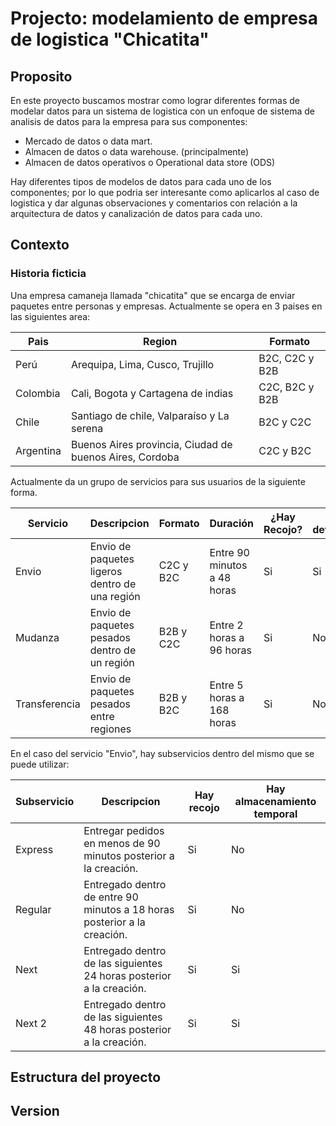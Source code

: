 # Projecto: modelamiento de empresa de logistica "Chicatita"

## Proposito
En este proyecto buscamos mostrar como lograr diferentes formas de modelar datos para un sistema de logistica con un enfoque de sistema de analisis de datos para la empresa para sus componentes:

- Mercado de datos o data mart.
- Almacen de datos o data warehouse. (principalmente)
- Almacen de datos operativos o Operational data store (ODS)

Hay diferentes tipos de modelos de datos para cada uno de los componentes; por lo que podria ser interesante como aplicarlos al caso de logistica y dar algunas observaciones y comentarios con relación a la arquitectura de datos y canalización de datos para cada uno.

## Contexto

### Historia ficticia

Una empresa camaneja llamada "chicatita" que se encarga de enviar paquetes entre personas y empresas. Actualmente se opera en 3 paises en las siguientes area:

| Pais | Region | Formato |
|------|--------|---------|
| Perú | Arequipa, Lima, Cusco, Trujillo | B2C, C2C y B2B |
| Colombia | Cali, Bogota y Cartagena de indias | C2C, B2C y B2B |
| Chile | Santiago de chile, Valparaíso y La serena  | B2C y C2C |
| Argentina | Buenos Aires provincia, Ciudad de buenos Aires, Cordoba  | C2C y B2C |

Actualmente da un grupo de servicios para sus usuarios de la siguiente forma.

| Servicio | Descripcion | Formato | Duración | ¿Hay Recojo? | ¿Hay devolución? |
|----------|-------------|---------|----------|--------------|------------------|
| Envio    | Envio de paquetes ligeros dentro de una región | C2C y B2C | Entre 90 minutos a 48 horas | Si | Si |
| Mudanza  | Envio de paquetes pesados dentro de un región | B2B y C2C | Entre 2 horas a 96 horas | Si | No |
| Transferencia | Envio de paquetes pesados entre regiones | B2B y B2C | Entre 5 horas a 168 horas | Si | No |

En el caso del servicio "Envio", hay subservicios dentro del mismo que se puede utilizar:

| Subservicio | Descripcion | Hay recojo | Hay almacenamiento temporal | 
|-------------|-------------|------------|-----------------------------|
| Express | Entregar pedidos en menos de 90 minutos posterior a la creación. | Si | No |
| Regular | Entregado dentro de entre 90 minutos a 18 horas posterior a la creación. | Si | No |
| Next | Entregado dentro de las siguientes 24 horas posterior a la creación. | Si | Si |
| Next 2 | Entregado dentro de las siguientes 48 horas posterior a la creación. | Si | Si |


## Estructura del proyecto

## Version
